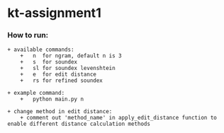 # kt-assignment1


### How to run:
    + available commands:
        +   n  for ngram, default n is 3
        +   s  for soundex
        +   sl for soundex levenshtein
        +   e  for edit distance
        +   rs for refined soundex

    + example command:
        +   python main.py n

    + change method in edit distance:
        + comment out 'method_name' in apply_edit_distance function to enable different distance calculation methods